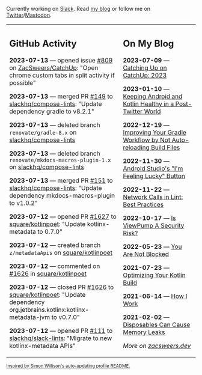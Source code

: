 Currently working on [Slack](https://slack.com/). Read [my blog](https://zacsweers.dev/) or follow me on [Twitter](https://twitter.com/ZacSweers)/[Mastodon](https://hachyderm.io/@ZacSweers).

<table><tr><td valign="top" width="60%">

## GitHub Activity
<!-- githubActivity starts -->
**2023-07-13** — opened issue [#809](https://github.com/ZacSweers/CatchUp/issues/809) on [ZacSweers/CatchUp](https://github.com/ZacSweers/CatchUp): "Open chrome custom tabs in split activity if possible"

**2023-07-13** — merged PR [#149](https://github.com/slackhq/compose-lints/pull/149) to [slackhq/compose-lints](https://github.com/slackhq/compose-lints): "Update dependency gradle to v8.2.1"

**2023-07-13** — deleted branch `renovate/gradle-8.x` on [slackhq/compose-lints](https://github.com/slackhq/compose-lints)

**2023-07-13** — deleted branch `renovate/mkdocs-macros-plugin-1.x` on [slackhq/compose-lints](https://github.com/slackhq/compose-lints)

**2023-07-13** — merged PR [#151](https://github.com/slackhq/compose-lints/pull/151) to [slackhq/compose-lints](https://github.com/slackhq/compose-lints): "Update dependency mkdocs-macros-plugin to v1.0.2"

**2023-07-12** — opened PR [#1627](https://github.com/square/kotlinpoet/pull/1627) to [square/kotlinpoet](https://github.com/square/kotlinpoet): "Update kotlinx-metadata to 0.7.0"

**2023-07-12** — created branch `z/metadataApis` on [square/kotlinpoet](https://github.com/square/kotlinpoet)

**2023-07-12** — commented on [#1626](https://github.com/square/kotlinpoet/pull/1626#issuecomment-1633504164) in [square/kotlinpoet](https://github.com/square/kotlinpoet)

**2023-07-12** — closed PR [#1626](https://github.com/square/kotlinpoet/pull/1626) to [square/kotlinpoet](https://github.com/square/kotlinpoet): "Update dependency org.jetbrains.kotlinx:kotlinx-metadata-jvm to v0.7.0"

**2023-07-12** — opened PR [#111](https://github.com/slackhq/slack-lints/pull/111) to [slackhq/slack-lints](https://github.com/slackhq/slack-lints): "Migrate to new kotlinx-metadata APIs"
<!-- githubActivity ends -->
</td><td valign="top" width="40%">

## On My Blog
<!-- blog starts -->
**2023-07-09** — [Catching Up on CatchUp: 2023](https://www.zacsweers.dev/catching-up-on-catchup-2023/)

**2023-01-10** — [Keeping Android and Kotlin Healthy in a Post-Twitter World](https://www.zacsweers.dev/keeping-android-healthy/)

**2022-12-19** — [Improving Your Gradle Workflow by Not Auto-reloading Build Files](https://www.zacsweers.dev/improving-your-workflow-by-not-auto-reloading-build-files/)

**2022-11-30** — [Android Studio's "I'm Feeling Lucky" Button](https://www.zacsweers.dev/android-studios-im-feeling-lucky-button/)

**2022-11-22** — [Network Calls in Lint: Best Practices](https://www.zacsweers.dev/network-calls-in-lint-best-practices/)

**2022-10-17** — [Is ViewPump A Security Risk?](https://www.zacsweers.dev/is-viewpump-a-security-risk/)

**2022-05-23** — [You Are Not Blocked](https://www.zacsweers.dev/you-are-not-blocked/)

**2021-07-23** — [Optimizing Your Kotlin Build](https://www.zacsweers.dev/optimizing-your-kotlin-build/)

**2021-06-14** — [How I Work](https://www.zacsweers.dev/how-i-work/)

**2021-02-02** — [Disposables Can Cause Memory Leaks](https://www.zacsweers.dev/disposables-can-cause-memory-leaks/)
<!-- blog ends -->
_More on [zacsweers.dev](https://zacsweers.dev/)_
</td></tr></table>

<sub><a href="https://simonwillison.net/2020/Jul/10/self-updating-profile-readme/">Inspired by Simon Willison's auto-updating profile README.</a></sub>